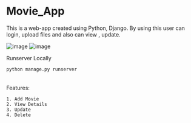 # Movie_App 

This is a web-app created using Python, Django. By using this user can login, upload files and also can view , update. 

![image](https://user-images.githubusercontent.com/116285239/224084323-af27687c-5712-4a1b-8f53-8ca532eb0b69.png)
![image](https://user-images.githubusercontent.com/116285239/224084636-d2aa7d5b-134b-4699-8f56-d2d3d866f37c.png)

Runserver Locally 
```
python manage.py runserver

```

######
Features:
```
1. Add Movie
2. View Details
3. Update
4. Delete

```
